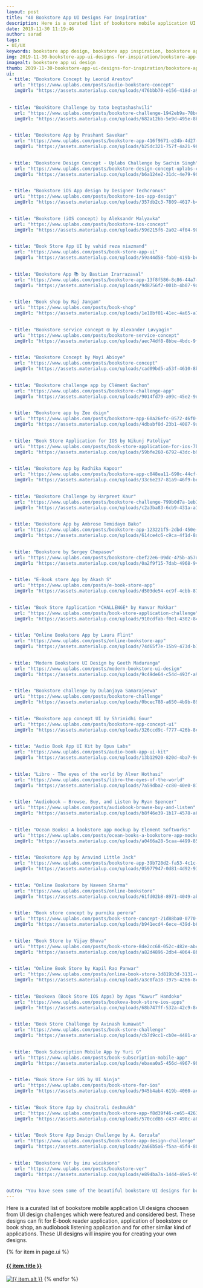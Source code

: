 ```yaml
---
layout: post
title: "40 Bookstore App UI Designs For Inspiration"
description: Here is a curated list of bookstore mobile application UI designs choosen from UI design challenges which were featured and considered best. These UI designs will inspire you for creating your own designs.
date: 2019-11-30 11:19:46
author: sarad
tags:
- UI/UX
keywords: bookstore app design, bookstore app inspiration, bookstore app concept, book shop mobile app design
img: 2019-11-30-bookstore-app-ui-designs-for-inspiration/bookstore-app-ui-cover.png
imagealt: bookstore app ui design
thumb: 2019-11-30-bookstore-app-ui-designs-for-inspiration/bookstore-app-ui-thumb.png
ui:
 - title: "Bookstore Concept by Leonid Arestov"
   url: "https://www.uplabs.com/posts/audio-bookstore-concept"
   imgUrl: "https://assets.materialup.com/uploads/476bbb70-e156-418d-a90c-f727c9ab7d6e/preview.gif"
   
   
 - title: "BookStore Challenge by tato beqtashashvili"
   url: "https://www.uplabs.com/posts/bookstore-challenge-1942eb9a-78bc-45d3-b515-b7fd0e4c7519"
   imgUrl: "https://assets.materialup.com/uploads/682a12bb-5e9d-495e-8b23-e14ab2cc4c6b/preview.png"
   

 - title: "Bookstore App by Prashant Savekar"
   url: "https://www.uplabs.com/posts/bookstore-app-416f9671-e24b-4d27-afef-ccb605149315"
   imgUrl: "https://assets.materialup.com/uploads/b25dc321-757f-4a21-9831-a19f39edd090/preview.png"
   

 - title: "Bookstore Design Concept - Uplabs Challenge by Sachin Singh"
   url: "https://www.uplabs.com/posts/bookstore-design-concept-uplabs-challenge"
   imgUrl: "https://assets.materialup.com/uploads/b6a124e2-31dc-4e79-9009-897914dfb274/preview.png"
   

 - title: "Bookstore iOS App design by Designer Techcronus"
   url: "https://www.uplabs.com/posts/bookstore-ios-app-design"
   imgUrl: "https://assets.materialup.com/uploads/357db2c3-7809-4617-b4e6-b908719ab4ff/preview.png"
   

 - title: "Bookstore (iOS concept) by Aleksandr Malyavka"
   url: "https://www.uplabs.com/posts/bookstore-ios-concept"
   imgUrl: "https://assets.materialup.com/uploads/59d215f6-2a02-4f04-90d8-a9528db17a22/preview.png"
   

 - title: "Book Store App UI by vahid reza niazmand"
   url: "https://www.uplabs.com/posts/book-store-app-ui"
   imgUrl: "https://assets.materialup.com/uploads/59a44d58-fab0-419b-bcc0-b69f8595f6cb/preview.png"
   

 - title: "Bookstore App 📚 by Bastian Irarrazaval"
   url: "https://www.uplabs.com/posts/bookstore-app-13f8f586-8c86-44a7-b164-a4108e4201c0"
   imgUrl: "https://assets.materialup.com/uploads/9d8756f2-001b-4b07-9aa9-be22d2dca80a/preview.png"
   

 - title: "Book shop by Raj Jangam"
   url: "https://www.uplabs.com/posts/book-shop"
   imgUrl: "https://assets.materialup.com/uploads/1e18bf01-41ec-4a65-a70e-4a701b2ed0ab/preview.jpg"
   

 - title: "Bookstore service concept 🤓 by Alexander Løvyagin"
   url: "https://www.uplabs.com/posts/bookstore-service-concept"
   imgUrl: "https://assets.materialup.com/uploads/aec74df8-8bbe-4bdc-9f97-fa700d3b6606/preview.png"
   

 - title: "Bookstore Concept by Moyi Abioye"
   url: "https://www.uplabs.com/posts/bookstore-concept"
   imgUrl: "https://assets.materialup.com/uploads/cad09bd5-a53f-4610-8b3c-a8579c472650/preview.png"
   

 - title: "Bookstore challenge app by Clément Gachon"
   url: "https://www.uplabs.com/posts/bookstore-challenge-app"
   imgUrl: "https://assets.materialup.com/uploads/9014fd79-a99c-45e2-9d21-ee545654156b/preview.png"
   

 - title: "Bookstore app by Zee dsign"
   url: "https://www.uplabs.com/posts/bookstore-app-60a26efc-0572-46f0-9fc8-c050c704c1f3"
   imgUrl: "https://assets.materialup.com/uploads/4dbabf0d-23b1-4087-9a3d-40398995ee19/preview.png"
   

 - title: "Book Store Application for IOS by Nikunj Patoliya"
   url: "https://www.uplabs.com/posts/book-store-application-for-ios-7b16fe0b-22a3-496f-a8af-801eb88415c2"
   imgUrl: "https://assets.materialup.com/uploads/59bfe260-6792-43dc-b90f-3b772ce9bca6/preview.png"
   

 - title: "Bookstore App by Radhika Kapoor"
   url: "https://www.uplabs.com/posts/bookstore-app-c048ea11-690c-44cf-af69-4a5234822a8e"
   imgUrl: "https://assets.materialup.com/uploads/33c6e237-81a9-46f9-be2e-758fadab56d0/preview.png"
   

 - title: "Bookstore Challenge by Harpreet Kaur"
   url: "https://www.uplabs.com/posts/bookstore-challenge-799b0d7a-1eb1-4e9e-be4f-6e9dd0756701"
   imgUrl: "https://assets.materialup.com/uploads/c2a3ba83-6cb9-431a-a13a-afb01bfd0ba7/preview.png"
   

 - title: "Bookstore App by Ambrose Temidayo Bako"
   url: "https://www.uplabs.com/posts/bookstore-app-123221f5-2dbd-450e-95b4-f50fa78566dc"
   imgUrl: "https://assets.materialup.com/uploads/614ce4c6-c9ca-4f1d-8d2a-717118c074f1/preview.png"
   

 - title: "Bookstore by Sergey Chepasov"
   url: "https://www.uplabs.com/posts/bookstore-cbef22e6-09dc-475b-a57d-6795154a9f9a"
   imgUrl: "https://assets.materialup.com/uploads/0a2f9f15-7dab-4968-9478-0a7a6a692164/preview.png"
   

 - title: "E-Book store App by Akash S"
   url: "https://www.uplabs.com/posts/e-book-store-app"
   imgUrl: "https://assets.materialup.com/uploads/d503de54-ec9f-4cbb-87b8-69d4df70d60b/preview.jpg"
   

 - title: "Book Store Application *CHALLENGE* by Kunvar Makkar"
   url: "https://www.uplabs.com/posts/book-store-application-challenge"
   imgUrl: "https://assets.materialup.com/uploads/910cdfab-f0e1-4302-84a2-61dbba37480e/preview.png"
   

 - title: "Online Bookstore App by Laura Flint"
   url: "https://www.uplabs.com/posts/online-bookstore-app"
   imgUrl: "https://assets.materialup.com/uploads/74d65f7e-15b9-473d-b14d-9a723648a2ea/preview.png"
   

 - title: "Modern Bookstore UI Design by Geeth Maduranga"
   url: "https://www.uplabs.com/posts/modern-bookstore-ui-design"
   imgUrl: "https://assets.materialup.com/uploads/9c49de64-c54d-493f-a9ab-c4a68cc49b6a/preview.jpg"
   

 - title: "Bookstore challenge by Dulanjaya Samarajeewa"
   url: "https://www.uplabs.com/posts/bookstore-challenge"
   imgUrl: "https://assets.materialup.com/uploads/0bcec788-a650-4b9b-8926-bb9fc9fa61c2/preview.png"
   

 - title: "Bookstore app concept UI by Shrinidhi Gour"
   url: "https://www.uplabs.com/posts/bookstore-app-concept-ui"
   imgUrl: "https://assets.materialup.com/uploads/326ccd9c-f777-426b-8c09-ec29c1d314f6/preview.jpg"
   

 - title: "Audio Book App UI Kit by Opus Labs"
   url: "https://www.uplabs.com/posts/audio-book-app-ui-kit"
   imgUrl: "https://assets.materialup.com/uploads/13b12920-820d-4ba7-9d10-cb030aeed6e9/preview.jpg"
   

 - title: "Libro - The eyes of the world by Alver Hothasi"
   url: "https://www.uplabs.com/posts/libro-the-eyes-of-the-world"
   imgUrl: "https://assets.materialup.com/uploads/7a59dba2-cc80-40e0-877d-1d1a904715d3/preview.jpg"
   

 - title: "Audiobook – Browse, Buy, and Listen by Ryan Spencer"
   url: "https://www.uplabs.com/posts/audiobook-browse-buy-and-listen"
   imgUrl: "https://assets.materialup.com/uploads/b8f46e39-1b17-4578-a65a-6d48dc432935/preview.png"
   

 - title: "Ocean Books: A bookstore app mockup by Element Softworks"
   url: "https://www.uplabs.com/posts/ocean-books-a-bookstore-app-mockup"
   imgUrl: "https://assets.materialup.com/uploads/a0466a28-5caa-4499-8580-84f3fc759793/preview.png"
   

 - title: "Bookstore App by Aravind Little Jack"
   url: "https://www.uplabs.com/posts/bookstore-app-39b728d2-fa53-4c1c-9881-9d1e39fb2e47"
   imgUrl: "https://assets.materialup.com/uploads/05977947-0d81-4d92-9386-9c8f8d9ad5a7/preview.png"
   

 - title: "Online Bookstore by Naveen Sharma"
   url: "https://www.uplabs.com/posts/online-bookstore"
   imgUrl: "https://assets.materialup.com/uploads/61fd02b8-8971-4049-ab65-d25d0438d403/preview.png"
   

 - title: "Book store concept by purnika perera"
   url: "https://www.uplabs.com/posts/book-store-concept-21d88ba0-0770-4d58-86c0-4c393694d625"
   imgUrl: "https://assets.materialup.com/uploads/b941ecd4-6ece-439d-b62f-77df1a1e4d93/preview.jpg"
   

 - title: "Book Store by Vijay Bhuva"
   url: "https://www.uplabs.com/posts/book-store-8de2cc68-052c-482e-abcb-bd374318f9c8"
   imgUrl: "https://assets.materialup.com/uploads/a82d4896-2db4-4064-8bfe-3d97eba7b645/preview.jpg"
   

 - title: "Online Book Store by Kapil Rao Panwar"
   url: "https://www.uplabs.com/posts/online-book-store-3d819b3d-3131-44bd-aa52-077c9b84383d"
   imgUrl: "https://assets.materialup.com/uploads/a3c0fa18-1975-4266-8cba-2a4aea46732b/preview.png"
   

 - title: "Bookova (Book Store IOS Apps) by Agus “Kawur” Handoko"
   url: "https://www.uplabs.com/posts/bookova-book-store-ios-apps"
   imgUrl: "https://assets.materialup.com/uploads/68b747ff-532a-42c9-8ed5-a50a53a0ca07/preview.png"
   

 - title: "Book Store Challenge by Avinash kumawat"
   url: "https://www.uplabs.com/posts/book-store-challenge"
   imgUrl: "https://assets.materialup.com/uploads/cb7d9cc1-cb0e-4481-af85-896516ee5ba8/preview.png"
   

 - title: "Book Subscription Mobile App by Yuri G"
   url: "https://www.uplabs.com/posts/book-subscription-mobile-app"
   imgUrl: "https://assets.materialup.com/uploads/ebaea0a5-456d-4967-9be8-cab5ecbd6a79/preview.png"
   

 - title: "Book Store For iOS by UI Ninja"
   url: "https://www.uplabs.com/posts/book-store-for-ios"
   imgUrl: "https://assets.materialup.com/uploads/945b4ab4-619b-4060-ac9c-288416caa19c/preview.png"
   

 - title: "Book Store App by chaitrali deshmukh"
   url: "https://www.uplabs.com/posts/book-store-app-f8d39f46-ce65-4263-a657-4e1fe0d7d3f9"
   imgUrl: "https://assets.materialup.com/uploads/570ccd86-c437-498c-a885-f2195a7b9b7a/preview.png"
   

 - title: "Book Store App Design Challenge by A. Gorzała"
   url: "https://www.uplabs.com/posts/book-store-app-design-challenge"
   imgUrl: "https://assets.materialup.com/uploads/2a66b5a6-f5aa-45f4-80bf-ebd46b657c2f/preview.jpg"
   

 - title: "Bookstore Ver by inu wicaksono"
   url: "https://www.uplabs.com/posts/bookstore-ver"
   imgUrl: "https://assets.materialup.com/uploads/e894ba7a-1444-49e5-9585-5445141161c5/preview.jpg"
   

outro: "You have seen some of the beautiful bookstore UI designs for bookstore application. You can click on the image to view it's more screens. Before using these designs in your project, don't forget to review the license. Mention the design you liked most or submit the design you think that should be included in this list."
---
```


Here is a curated list of bookstore mobile application UI designs choosen from UI design challenges which were featured and considered best. These designs can fit for E-book reader application, <!--more-->application of bookstore or book shop, an audiobook listening application and for other similar kind of applications.  These UI designs will inspire you for creating your own designs.

{% for item in page.ui %}
<h4 class="mb-2"><a href="{{ item.url }}" target="_blank" rel="nofollow">{{ item.title }}</a></h4>
<a href="{{ item.url }}" target="_blank" rel="nofollow"><img class="mb-3" src="{{ item.imgUrl }}" alt="{{ item.alt }}"></a>
{% endfor %}